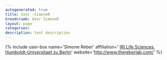 ```yaml
---
autogenerated: true
title: User ›SimoneR
breadcrumb: User SimoneR
layout: page
categories: 
description: test description
---
```


{% include user-box name='Simone Reber' affiliation=' [IRI Life Sciences, Humboldt-Universitaet zu Berlin](https://www.iri-ls.hu-berlin.de/en)' website='http://www.thereberlab.com/' %}
